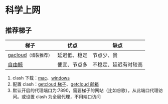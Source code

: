 # 科学上网

## 推荐梯子

| 梯子                                                      | 优点         | 缺点                 |
| --------------------------------------------------------- | ------------ | -------------------- |
| [gacloud](https://case.gacloudltd.org/user)`（墙裂推荐）` | 延迟低、稳定 | 节点少、贵           |
| [自由鲸](https://www.freewhale.us/)                       | 便宜、节点多 | 不稳定、延迟有时较高 |

1. clash 下载：[mac](https://github.com/yichengchen/clashX/releases)、[windows](https://github.com/Fndroid/clash_for_windows_pkg)
2. 配置 clash：[getcloud 梯子](wgetcloud.ltd)、[getcloud 邮箱](cod@wgetcloud.email)
3. 默认开启的代理端口为:7890，需要梯子的网站（比如谷歌），从此端口代理访问。或设置 clash 为全局代理，不用端口访问
